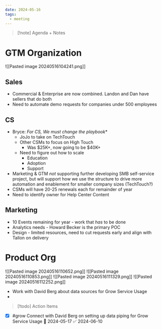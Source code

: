 ```yaml
---
date: 2024-05-16
tags:
  - meeting
---
```

> [!note] Agenda + Notes
> 

# GTM Organization
![[Pasted image 20240516104241.png]]
## Sales
- Commercial & Enterprise are now combined. Landon and Dan have sellers that do both
- Need to automate demo requests for companies under 500 employees

## CS
- Bryce: *For CS, We must change the playbook**
	 - JoJo to take on TechTouch
	 - Other CSMs to focus on High Touch
		 - Was $25K+, now going to be $40K+
	 - Need to figure out how to scale
		 - Education
		 - Adoption
		 - Support
 - Marketing & GTM *not* supporting further developing SMB self-service project, but will support how we use the structure to drive more automation and enablement for smaller company sizes (TechTouch?)
 - CSMs will have 20-25 renewals each for remainder of year
 - Need to identify owner for Help Center Content

## Marketing
- 10 Events remaining for year - work that *has* to be done
- Analytics needs - Howard Becker is the primary POC
- Design - limited resources, need to cut requests early and align with Tallon on delivery

# Product Org
![[Pasted image 20240516110652.png]]
![[Pasted image 20240516110853.png]]
![[Pasted image 20240516111329.png]]
![[Pasted image 20240516112252.png]]

- Work with David Berg about data sources for Grow Service Usage
- 

> [!todo] Action Items

- [x] #grow Connect with David Berg on setting up data piping for Grow Service Usage 📅 2024-05-17 ✅ 2024-06-10
